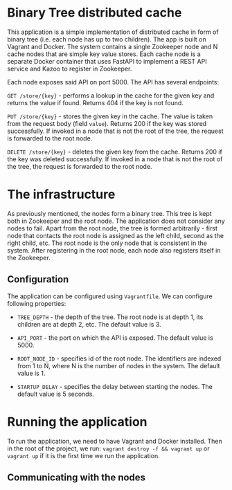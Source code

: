 # Binary Tree distributed cache

This application is a simple implementation of distributed cache in form of binary tree (i.e. each node has up to two children).
The app is built on Vagrant and Docker. The system contains a single Zookeeper node and N cache nodes that are simple key value
stores. Each cache node is a separate Docker container that uses FastAPI to implement a REST API service and Kazoo to register in Zookeeper.

Each node exposes said API on port 5000. The API has several
endpoints:

`GET /store/{key}` - performs a lookup in the cache for the given key and returns the value if found. Returns 404 if the key is not found.

`PUT /store/{key}` - stores the given key in the cache. The value is taken from the request body (field `value`). Returns 200 if the key was stored successfully. If invoked in a node that is not the root of the tree, the request is forwarded to the root node.

`DELETE /store/{key}` - deletes the given key from the cache. Returns 200 if the key was deleted successfully. If invoked in a node that is not the root of the tree, the request is forwarded to the root node.

# The infrastructure

As previously mentioned, the nodes form a binary tree. This
tree is kept both in Zookeeper and the root node. The application does not consider any nodes to fail. Apart from
the root node, the tree is formed arbitrarily - first node
that contacts the root node is assigned as the left child,
second as the right child, etc. The root node is the only node
that is consistent in the system. After registering in the root node, each node also registers itself in the Zookeeper.

## Configuration

The application can be configured using `Vagrantfile`. We can configure following properties:

- `TREE_DEPTH` - the depth of the tree. The root node is at depth 1, its children are at depth 2, etc. The default value is 3.

- `API_PORT` - the port on which the API is exposed. The default value is 5000.

- `ROOT_NODE_ID` - specifies id of the root node. The identifiers are indexed from 1 to N, where N is the number of nodes in the system. The default value is 1.

- `STARTUP_DELAY` - specifies the delay between starting the nodes. The default value is 5 seconds.

# Running the application

To run the application, we need to have Vagrant and Docker installed. Then in the root of the project, we run:
`vagrant destroy -f && vagrant up` or `vagrant up` if it is the first time we run the application.

## Communicating with the nodes
